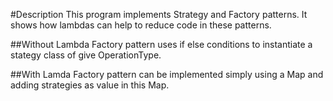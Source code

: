 #Description
This program implements Strategy and Factory patterns. 
It shows how lambdas can help to reduce code in these patterns.

##Without Lambda
Factory pattern uses if else conditions to instantiate a stategy class of give OperationType.

##With Lamda
Factory pattern can be implemented simply using a Map and adding strategies as value in this Map.
